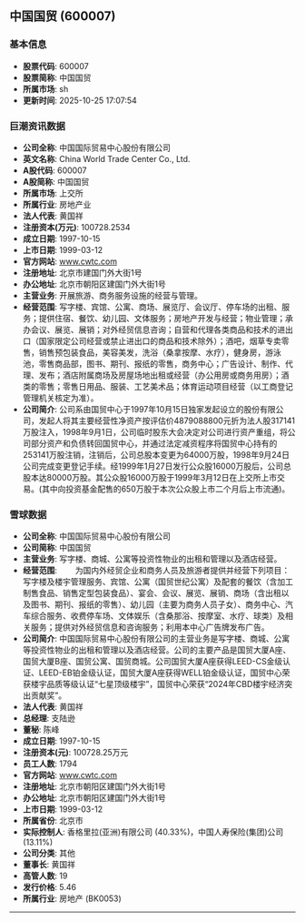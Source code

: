 ## 中国国贸 (600007)

### 基本信息

- **股票代码**: 600007
- **股票简称**: 中国国贸
- **所属市场**: sh
- **更新时间**: 2025-10-25 17:07:54

### 巨潮资讯数据

- **公司全称**: 中国国际贸易中心股份有限公司
- **英文名称**: China World Trade Center Co., Ltd.
- **A股代码**: 600007
- **A股简称**: 中国国贸
- **所属市场**: 上交所
- **所属行业**: 房地产业
- **法人代表**: 黄国祥
- **注册资本(万元)**: 100728.2534
- **成立日期**: 1997-10-15
- **上市日期**: 1999-03-12
- **官方网站**: www.cwtc.com
- **注册地址**: 北京市建国门外大街1号
- **办公地址**: 北京市朝阳区建国门外大街1号
- **主营业务**: 开展旅游、商务服务设施的经营与管理。
- **经营范围**: 写字楼、宾馆、公寓、商场、展览厅、会议厅、停车场的出租、服务；提供住宿、餐饮、幼儿园、文体服务；房地产开发与经营；物业管理；承办会议、展览、展销；对外经贸信息咨询；自营和代理各类商品和技术的进出口（国家限定公司经营或禁止进出口的商品和技术除外）；酒吧，烟草专卖零售，销售预包装食品，美容美发，洗浴（桑拿按摩、水疗），健身房，游泳池，零售商品部，图书、期刊、报纸的零售，商务中心；广告设计、制作、代理、发布；酒店附属商场及房屋场地出租或经营（办公用房或商务用房）；酒类的零售；零售日用品、服装、工艺美术品；体育运动项目经营（以工商登记管理机关核定为准）。
- **公司简介**: 公司系由国贸中心于1997年10月15日独家发起设立的股份有限公司，发起人将其主要经营性净资产按评估价4879088800元折为法人股317141万股注入，1998年9月1日，公司临时股东大会决定对公司进行资产重组，将公司部分资产和负债转回国贸中心，并通过法定减资程序将国贸中心持有的253141万股注销，注销后，公司总股本变更为64000万股，1998年9月24日公司完成变更登记手续。经1999年1月27日发行公众股16000万股后，公司总股本达80000万股。其公众股16000万股于1999年3月12日在上交所上市交易。(其中向投资基金配售的650万股于本次公众股上市二个月后上市流通)。

### 雪球数据

- **公司全称**: 中国国际贸易中心股份有限公司
- **公司简称**: 中国国贸
- **主营业务**: 写字楼、商城、公寓等投资性物业的出租和管理以及酒店经营。
- **经营范围**: 　　为国内外经贸企业和商务人员及旅游者提供并经营下列项目：写字楼及楼宇管理服务、宾馆、公寓（国贸世纪公寓）及配套的餐饮（含加工制售食品、销售定型包装食品）、宴会、会议、展览、展销、商场（含出租以及图书、期刊、报纸的零售）、幼儿园（主要为商务人员子女）、商务中心、汽车综合服务、收费停车场、文体娱乐（含桑那浴、按摩室、水疗、球类）及相关服务；提供对外经贸信息和咨询服务；利用本中心广告牌发布广告。
- **公司简介**: 中国国际贸易中心股份有限公司的主营业务是写字楼、商城、公寓等投资性物业的出租和管理以及酒店经营。公司的主要产品是国贸大厦A座、国贸大厦B座、国贸公寓、国贸商城。公司国贸大厦A座获得LEED-CS金级认证、LEED-EB铂金级认证，国贸大厦A座获得WELL铂金级认证，国贸中心荣获楼宇品质等级认证“七星顶级楼宇”，国贸中心荣获“2024年CBD楼宇经济突出贡献奖”。
- **法人代表**: 黄国祥
- **总经理**: 支陆逊
- **董秘**: 陈峰
- **成立日期**: 1997-10-15
- **注册资本(元)**: 100728.25万元
- **员工人数**: 1794
- **官方网站**: www.cwtc.com
- **注册地址**: 北京市朝阳区建国门外大街1号
- **办公地址**: 北京市朝阳区建国门外大街1号
- **上市日期**: 1999-03-12
- **所属省份**: 北京市
- **实际控制人**: 香格里拉(亚洲)有限公司 (40.33%)，中国人寿保险(集团)公司 (13.11%)
- **公司分类**: 其他
- **董事长**: 黄国祥
- **高管人数**: 19
- **发行价格**: 5.46
- **所属行业**: 房地产 (BK0053)

---